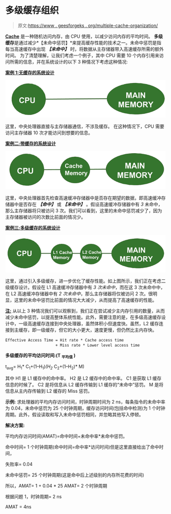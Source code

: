 # 多级缓存组织

> 原文:[https://www . geesforgeks . org/multiple-cache-organization/](https://www.geeksforgeeks.org/multilevel-cache-organisation/)

[**Cache**](https://www.geeksforgeeks.org/cache-memory/) 是一种随机访问内存，由 CPU 使用，以减少访问内存的平均时间。
**多级缓存**是通过减少*【未命中惩罚】*来提高缓存性能的技术之一。未命中惩罚是指每当高速缓存中出现 ***【未命中】*** 时，将数据从主存储器带入高速缓存所需的额外时间。
为了清楚理解，让我们考虑一个例子，其中 CPU 需要 10 个内存引用来访问所需的信息，并在系统设计的以下 3 种情况下考虑这种情况:

**<u>案例 1:无缓存的系统设计</u>**

![](img/a085db56ec2a6d2b2d24848f3282d94b.png)

这里，中央处理器直接与主存储器通信，不涉及缓存。
在这种情况下，CPU 需要访问主存储器 10 次才能访问到想要的信息。

**<u>案例二:带缓存的系统设计</u>**

![](img/d62fbed0e68d0e58d327fad5b7b402f1.png)

这里，中央处理器首先检查高速缓冲存储器中是否存在期望的数据，即高速缓冲存储器中是否存在 ***【命中】*** 或 ***【未命中】*** 。假设高速缓冲存储器中有 *3* 未命中，那么主存储器将只被访问 3 次。我们可以看到，这里的未命中惩罚减少了，因为主存储器被访问的次数比前面的情况少。

**<u>案例三:多级缓存的系统设计</u>**

![](img/c2eab6a5798662cde3a00b73e6452a27.png)

这里，通过引入多级缓存，进一步优化了缓存性能。如上图所示，我们正在考虑二级缓存设计。假设在 L1 高速缓冲存储器中有 *3 次未命中*，而在这 3 次未命中中，在 L2 高速缓冲存储器中有 *2 次未命中*，那么主存储器将仅被访问 2 次。很明显，这里的未命中惩罚比前面的情况大大减少，从而提高了高速缓存的性能。

**<u>注:</u>**
从以上 3 种情况我们可以观察到，我们正在尝试减少主内存引用的数量，从而减少未命中惩罚，以提高整体系统性能。此外，需要注意的是，在多级高速缓存设计中，一级高速缓存连接到中央处理器，虽然体积小但速度快。虽然，L2 缓存连接到主缓存，即一级缓存，但它的大小更大，速度更慢，但仍然比主内存快。

```
Effective Access Time = Hit rate * Cache access time
                      + Miss rate * Lower level access time

```

**多级缓存的平均访问时间:(T <sub>平均值</sub> )**

t<sub>avg</sub>= H<sub>1</sub>* C<sub>1</sub>+(1–H<sub>1</sub>)*(H<sub>2</sub>* C<sub>2</sub>+(1–H<sub>2</sub>)* M)

其中
H1 是 L1 缓存中的命中率。
H2 是 L2 缓存中的命中率。
C1 是获取 L1 缓存信息的时候了。
C2 是将信息从 L2 缓存传输到 L1 缓存的“未命中”惩罚。
M 是将信息从主内存传输到 L2 缓存的 Miss 惩罚。

**示例:**
求处理器的平均内存访问时间，时钟周期时间为 2 ns，每条指令的未命中率为 0.04，未命中惩罚为 25 个时钟周期，缓存访问时间(包括命中检测)为 1 个时钟周期。此外，假设读取和写入未命中惩罚相同，并忽略其他写入停顿。

**解决方案:**

平均内存访问时间(AMAT)=命中时间+未命中率*未命中惩罚。

命中时间= 1 个时钟周期(命中时间=命中率*访问时间)但是这里直接给出了命中时间，

失败率= 0.04

未命中惩罚= 25 个时钟周期(这是命中后上述级别的内存所花费的时间)

所以，AMAT= 1 + 0.04 * 25
AMAT= 2 个时钟周期

根据问题 1，时钟周期= 2 ns

AMAT = 4ns